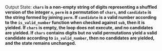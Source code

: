 Output State: **`chars` is a non-empty string of digits representing a shuffled version of the integer `n`, `perm` is a permutation of `chars`, and `candidate` is the string formed by joining `perm`. If `candidate` is a valid number according to the `is_valid_number` function when checked against `sub`, then it is yielded. If `chars` is empty, the loop does not execute, and no candidates are yielded. If `chars` contains digits but no valid permutations yield a valid candidate according to `is_valid_number`, then no candidates are yielded, and the state remains unchanged.**